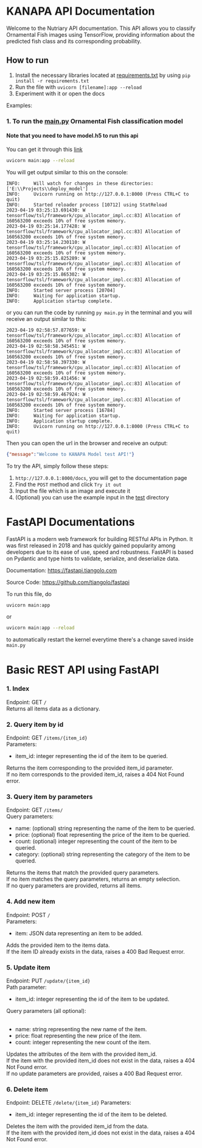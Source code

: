 # KANAPA API Documentation
Welcome to the Nutriary API documentation. This API allows you to classify Ornamental Fish images using TensorFlow, providing information about the predicted fish class and its corresponding probability.

## How to run

1. Install the necessary libraries located at [requirements.txt](requirements.txt) by using `pip install -r requirements.txt`
2. Run the file with `uvicorn [filename]:app --reload`
3. Experiment with it or open the docs

Examples:


### 1. To run the [main.py](main.py) Ornamental Fish classification model

#### Note that you need to have model.h5 to run this api

You can get it through this [link](https://drive.google.com/file/d/1XiQVH7yVTdA2vn5XzkJbuuY9UBgRiq3d/view?usp=sharing)


```bash
uvicorn main:app --reload
```

You will get output similar to this on the console:

```text
INFO:     Will watch for changes in these directories: ['E:\\Projects\\deploy_model']
INFO:     Uvicorn running on http://127.0.0.1:8000 (Press CTRL+C to quit)
INFO:     Started reloader process [10712] using StatReload
2023-04-19 03:25:13.691430: W tensorflow/tsl/framework/cpu_allocator_impl.cc:83] Allocation of 160563200 exceeds 10% of free system memory.
2023-04-19 03:25:14.177428: W tensorflow/tsl/framework/cpu_allocator_impl.cc:83] Allocation of 160563200 exceeds 10% of free system memory.
2023-04-19 03:25:14.230110: W tensorflow/tsl/framework/cpu_allocator_impl.cc:83] Allocation of 160563200 exceeds 10% of free system memory.
2023-04-19 03:25:15.825289: W tensorflow/tsl/framework/cpu_allocator_impl.cc:83] Allocation of 160563200 exceeds 10% of free system memory.
2023-04-19 03:25:15.865302: W tensorflow/tsl/framework/cpu_allocator_impl.cc:83] Allocation of 160563200 exceeds 10% of free system memory.
INFO:     Started server process [20704]
INFO:     Waiting for application startup.
INFO:     Application startup complete.
```

or you can run the code by running `py main.py` in the terminal and you will receive an output similar to this:

```text
2023-04-19 02:58:57.877659: W tensorflow/tsl/framework/cpu_allocator_impl.cc:83] Allocation of 160563200 exceeds 10% of free system memory.
2023-04-19 02:58:58.345451: W tensorflow/tsl/framework/cpu_allocator_impl.cc:83] Allocation of 160563200 exceeds 10% of free system memory.
2023-04-19 02:58:58.397330: W tensorflow/tsl/framework/cpu_allocator_impl.cc:83] Allocation of 160563200 exceeds 10% of free system memory.
2023-04-19 02:58:59.431456: W tensorflow/tsl/framework/cpu_allocator_impl.cc:83] Allocation of 160563200 exceeds 10% of free system memory.
2023-04-19 02:58:59.467924: W tensorflow/tsl/framework/cpu_allocator_impl.cc:83] Allocation of 160563200 exceeds 10% of free system memory.
INFO:     Started server process [16784]
INFO:     Waiting for application startup.
INFO:     Application startup complete.
INFO:     Uvicorn running on http://127.0.0.1:8000 (Press CTRL+C to quit)
```

Then you can open the url in the browser and receive an output:

```json
{"message":"Welcome to KANAPA Model test API!"}
```

To try the API, simply follow these steps:

1. `http://127.0.0.1:8000/docs`, you will get to the documentation page
2. Find the `POST` method and click `Try it out`
3. Input the file which is an image and execute it
4. (Optional) you can use the example input in the [test](data_test) directory


# FastAPI Documentations

FastAPI is a modern web framework for building RESTful APIs in Python. It was first released in 2018 and has quickly gained popularity among developers due to its ease of use, speed and robustness. FastAPI is based on Pydantic and type hints to validate, serialize, and deserialize data.

Documentation: https://fastapi.tiangolo.com

Source Code: https://github.com/tiangolo/fastapi

To run this file, do
```bash
uvicorn main:app
```
or
```bash
uvicorn main:app --reload
```
to automatically restart the kernel everytime there's a change saved inside `main.py`

# Basic REST API using FastAPI

### 1. Index
Endpoint: GET `/` <br>
Returns all items data as a dictionary. <br>

### 2. Query item by id
Endpoint: GET `/items/{item_id}` <br>
Parameters: <ul>
<li>item_id: integer representing the id of the item to be queried. </ul>
Returns the item corresponding to the provided item_id parameter. <br>
If no item corresponds to the provided item_id, raises a 404 Not Found error. <br>

### 3. Query item by parameters <br>
Endpoint: GET `/items/` <br>
Query parameters: <ul>
<li>name: (optional) string representing the name of the item to be queried.
<li>price: (optional) float representing the price of the item to be queried.
<li>count: (optional) integer representing the count of the item to be queried.
<li>category: (optional) string representing the category of the item to be queried. </ul>
Returns the items that match the provided query parameters. <br>
If no item matches the query parameters, returns an empty selection. <br>
If no query parameters are provided, returns all items. <br>

### 4. Add new item <br>
Endpoint: POST `/` <br>
Parameters: <ul>
<li>item: JSON data representing an item to be added. </ul>
Adds the provided item to the items data. <br>
If the item ID already exists in the data, raises a 400 Bad Request error. <br>

### 5. Update item <br>
Endpoint: PUT `/update/{item_id}` <br>
Path parameter: <ul>
<li>item_id: integer representing the id of the item to be updated. </ul>
Query parameters (all optional): <ul><br>
<li>name: string representing the new name of the item.
<li>price: float representing the new price of the item.
<li>count: integer representing the new count of the item. </ul>
Updates the attributes of the item with the provided item_id. <br>
If the item with the provided item_id does not exist in the data, raises a 404 Not Found error. <br>
If no update parameters are provided, raises a 400 Bad Request error. <br>

### 6. Delete item <br>
Endpoint: DELETE `/delete/{item_id}`
Parameters: <ul>
<li>item_id: integer representing the id of the item to be deleted. </ul>
Deletes the item with the provided item_id from the data. <br>
If the item with the provided item_id does not exist in the data, raises a 404 Not Found error.
